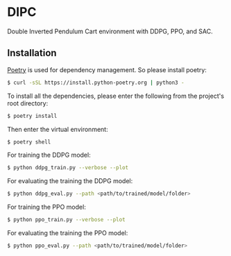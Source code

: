 # DIPC

Double Inverted Pendulum Cart environment with DDPG, PPO, and SAC.

## Installation

[Poetry](https://python-poetry.org/) is used for dependency management. So please install poetry:

```bash
$ curl -sSL https://install.python-poetry.org | python3 -

```

To install all the dependencies, please enter the following from the project's root directory:

```bash
$ poetry install

```

Then enter the virtual environment:

```bash
$ poetry shell

```

For training the DDPG model:

```bash
$ python ddpg_train.py --verbose --plot

```

For evaluating the training the DDPG model:

```bash
$ python ddpg_eval.py --path <path/to/trained/model/folder>

```

For training the PPO model:

```bash
$ python ppo_train.py --verbose --plot

```

For evaluating the training the PPO model:

```bash
$ python ppo_eval.py --path <path/to/trained/model/folder>

```
